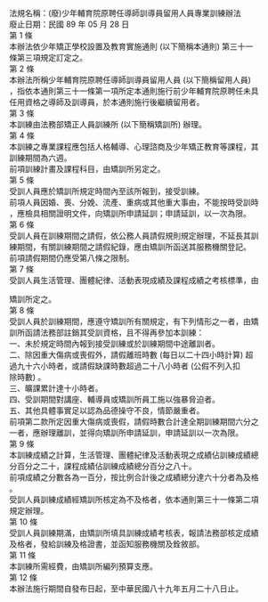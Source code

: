 法規名稱：(廢)少年輔育院原聘任導師訓導員留用人員專業訓練辦法  
廢止日期：民國 89 年 05 月 28 日  
第 1 條  
本辦法依少年矯正學校設置及教育實施通則 (以下簡稱本通則) 第三十一  
條第三項規定訂定之。  
第 2 條  
本辦法所稱少年輔育院原聘任導師訓導員留用人員 (以下簡稱留用人員)  
，指依本通則第三十一條第一項所定本通則施行前少年輔育院原聘任未具  
任用資格之導師及訓導員，於本通則施行後繼續留用者。  
第 3 條  
本訓練由法務部矯正人員訓練所 (以下簡稱矯訓所) 辦理。  
第 4 條  
本訓練之專業課程應包括人格輔導、心理諮商及少年矯正教育等課程，其  
訓練期間為六週。  
前項訓練計畫及課程科目，由矯訓所另定之。  
第 5 條  
受訓人員應於矯訓所規定時間內至該所報到，接受訓練。  
前項人員因婚、喪、分娩、流產、重病或其他重大事由，不能按時受訓時  
，應檢具相關證明文件，向矯訓所申請延訓；申請延訓，以一次為限。  
第 6 條  
受訓人員在訓練期間之請假，依公務人員請假規則規定辦理，不延長其訓  
練期間，有關訓練期間之請假紀錄，應由矯訓所函送其服務機關登記。  
前項請假期間仍應受第八條之限制。  
第 7 條  
受訓人員生活管理、團體紀律、活動表現成績及課程成績之考核標準，由  


矯訓所定之。  
第 8 條  
受訓人員於訓練期間，應遵守矯訓所有關規定，有下列情形之一者，由矯  
訓所函請法務部註銷其受訓資格，且不得再參加本訓練：  
一、未於規定時間內報到接受訓練或於訓練期間中途離訓者。  
二、除因重大傷病或喪假外，請假離班時數 (每日以二十四小時計算) 超  
過九十六小時者，或請假缺課時數超過二十八小時者 (公假不列入扣  
除時數) 。  
三、曠課累計達十小時者。  
四、受訓期間對講座、輔導員或矯訓所員工施以強暴脅迫者。  
五、其他具體事實足以認為品德操守不良，情節嚴重者。  
前項第二款所定因重大傷病或喪假，請假時數合計達全期訓練期間六分之  
一者，應辦理離訓，並得向矯訓所申請延訓，申請延訓以一次為限。  
第 9 條  
本訓練成績之計算，生活管理、團體紀律及活動表現之成績佔訓練成績總  
分百分之二十，課程成績佔訓練成績總分百分之八十。  
前項成績之分數各為一百分，按比例合計後之成績總分達六十分者為及格  
。  
受訓人員訓練成績經矯訓所核定為不及格者，依本通則第三十一條第二項  
規定辦理。  
第 10 條  
受訓人員訓練期滿，由矯訓所填具訓練成績考核表，報請法務部核定成績  
及格者，發給訓練及格證書，並函知服務機關及銓敘部。  
第 11 條  
本訓練所需經費，由矯訓所編列預算支應。  
第 12 條  
本辦法施行期間自發布日起，至中華民國八十九年五月二十八日止。  


